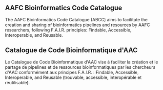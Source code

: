 ## AAFC Bioinformatics Code Catalogue

The AAFC Bioinformatics Code Catalogue (ABCC) aims to facilitate the creation and sharing of bioinformatics pipelines and resources by AAFC researchers, following F.A.I.R. principles: Findable, Accessible, Interoperable, and Reusable.

##  Catalogue de Code Bioinformatique d'AAC

Le Catalogue de Code Bioinformatique d'AAC vise à faciliter la création et le partage de pipelines et de ressources bioinformatiques par les chercheurs d'AAC conformément aux principes F.A.I.R. : Findable, Accessible, Interoperable, and Reusable (trouvable, accessible, interopérable et réutilisable).

